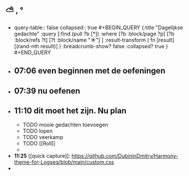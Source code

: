 ## ⛅ , °
- query-table:: false
  collapsed:: true
  #+BEGIN_QUERY 
  {:title "Dagelijkse gedachte"
   :query [:find (pull ?b [*])
     :where 
       [?b :block/page ?p]
       [?b :block/refs ?t]
       [?t :block/name "☀️"]
   ]
   :result-transform ( fn [result] [(rand-nth result)] )
  :breadcrumb-show? false
   :collapsed? true
  }
  #+END_QUERY
- ## 07:06 even beginnen met de oefeningen
- ## 07:39  nu oefenen
- ## 11:10 dit moet het zijn. Nu plan
	- TODO mooie gedachten toevoegen
	- TODO lopen
	- TODO veerkamp
	- TODO [[Roll]]
	-
- **11:25** [[quick capture]]:  https://github.com/DubininDmitry/Harmony-theme-for-Logseq/blob/main/custom.css
-